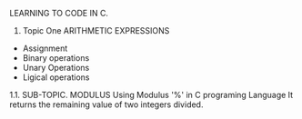 LEARNING TO CODE IN C.

1. Topic One
ARITHMETIC EXPRESSIONS
- Assignment
- Binary operations
- Unary Operations
- Ligical operations

1.1. SUB-TOPIC.
MODULUS
Using Modulus '%' in C programing Language
It returns the remaining value of two integers divided. 

